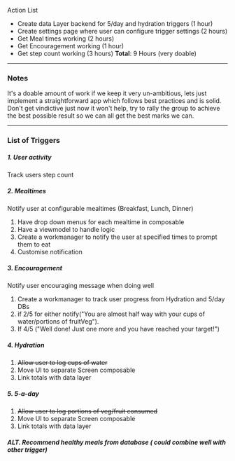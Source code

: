 Action List
- Create data Layer backend for 5/day and hydration triggers (1 hour)
- Create settings page where user can configure trigger settings (2 hours)
- Get Meal times working (2 hours)
- Get Encouragement working (1 hour)
- Get step count working (3 hours)
**Total**: 9 Hours (very doable)
---
### Notes
It's a doable amount of work if we keep it very un-ambitious, lets just implement a straightforward app which follows best practices and is solid. Don't get vindictive just now it won't help, try to rally the group to achieve the best possible result so we can all get the best marks we can. 

---
### List of Triggers
##### 1. User activity
Track users step count
##### 2. Mealtimes
Notify user at configurable mealtimes (Breakfast, Lunch, Dinner)
1. Have drop down menus for each mealtime in composable
2. Have a viewmodel to handle logic
3. Create a workmanager to notify the user at specified times to prompt them to eat
4. Customise notification 
##### 3. Encouragement
Notify user encouraging message when doing well 
1. Create a workmanager to track user progress from Hydration and 5/day DBs
2. if 2/5 for either notify("You are almost half way with your cups of water/portions of fruitVeg"). 
3. If 4/5 ("Well done! Just one more and you have reached your target!")
##### 4. Hydration
1. ~~Allow user to log cups of water~~
2. Move UI to separate Screen composable
3. Link totals with data layer
##### 5. 5-a-day
1. ~~Allow user to log portions of veg/fruit consumed~~
2. Move UI to separate Screen composable
3. Link totals with data layer

##### ALT. Recommend healthy meals from database ( could combine well with other trigger)

